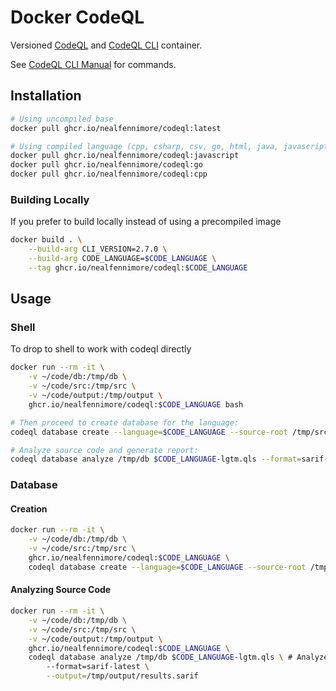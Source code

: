 # Docker CodeQL

Versioned [CodeQL](https://github.com/github/codeql) and [CodeQL CLI](https://github.com/github/codeql-cli-binaries) container.

See [CodeQL CLI Manual](https://codeql.github.com/docs/codeql-cli/manual/) for commands.

## Installation

```sh
# Using uncompiled base
docker pull ghcr.io/nealfennimore/codeql:latest

# Using compiled language (cpp, csharp, csv, go, html, java, javascript, properties, python, xml supported)
docker pull ghcr.io/nealfennimore/codeql:javascript
docker pull ghcr.io/nealfennimore/codeql:go
docker pull ghcr.io/nealfennimore/codeql:cpp
```

### Building Locally
If you prefer to build locally instead of using a precompiled image
```sh
docker build . \
    --build-arg CLI_VERSION=2.7.0 \
    --build-arg CODE_LANGUAGE=$CODE_LANGUAGE \
    --tag ghcr.io/nealfennimore/codeql:$CODE_LANGUAGE
```
## Usage

### Shell

To drop to shell to work with codeql directly

```sh
docker run --rm -it \
    -v ~/code/db:/tmp/db \
    -v ~/code/src:/tmp/src \
    -v ~/code/output:/tmp/output \
    ghcr.io/nealfennimore/codeql:$CODE_LANGUAGE bash

# Then proceed to create database for the language:
codeql database create --language=$CODE_LANGUAGE --source-root /tmp/src /tmp/db

# Analyze source code and generate report:
codeql database analyze /tmp/db $CODE_LANGUAGE-lgtm.qls --format=sarif-latest --output=/tmp/output/results.sarif
```

### Database

#### Creation
```sh
docker run --rm -it \
    -v ~/code/db:/tmp/db \
    -v ~/code/src:/tmp/src \
    ghcr.io/nealfennimore/codeql:$CODE_LANGUAGE \
    codeql database create --language=$CODE_LANGUAGE --source-root /tmp/src /tmp/db
```

#### Analyzing Source Code
```sh
docker run --rm -it \
    -v ~/code/db:/tmp/db \
    -v ~/code/src:/tmp/src \
    -v ~/code/output:/tmp/output \
    ghcr.io/nealfennimore/codeql:$CODE_LANGUAGE \
    codeql database analyze /tmp/db $CODE_LANGUAGE-lgtm.qls \ # Analyze with default query suites
        --format=sarif-latest \
        --output=/tmp/output/results.sarif
```
